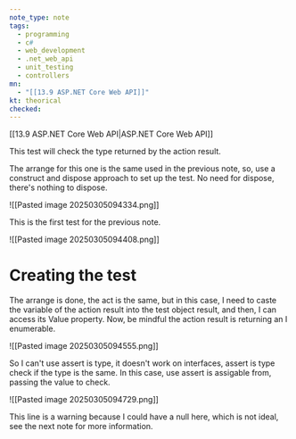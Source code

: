 ```yaml
---
note_type: note
tags:
  - programming
  - c#
  - web_development
  - .net_web_api
  - unit_testing
  - controllers
mn:
  - "[[13.9 ASP.NET Core Web API]]"
kt: theorical
checked:
---
```

[[13.9 ASP.NET Core Web API|ASP.NET Core Web API]]

This test will check the type returned by the action result. 

The arrange for this one is the same used in the previous note, so, use a construct and dispose approach to set up the test. No need for dispose, there's nothing to dispose. 

![[Pasted image 20250305094334.png]]

This is the first test for the previous note.

![[Pasted image 20250305094408.png]]

# Creating the test
The arrange is done, the act is the same, but in this case, I need to caste the variable of the action result into the test object result, and then, I can access its Value property. Now, be mindful the action result is returning an I enumerable.

![[Pasted image 20250305094555.png]]

So I can't use assert is type, it doesn't work on interfaces, assert is type check if the type is the same. In this case, use assert is assigable from, passing the value to check.

![[Pasted image 20250305094729.png]]

This line is a warning because I could have a null here, which is not ideal, see the next note for more information. 



